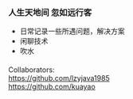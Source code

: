### 人生天地间 忽如远行客
* 日常记录一些所遇问题，解决方案
* 闲聊技术
* 吹水
####
Collaborators:
<br/>
https://github.com/lzyjava1985
<br/>
https://github.com/kuayao


